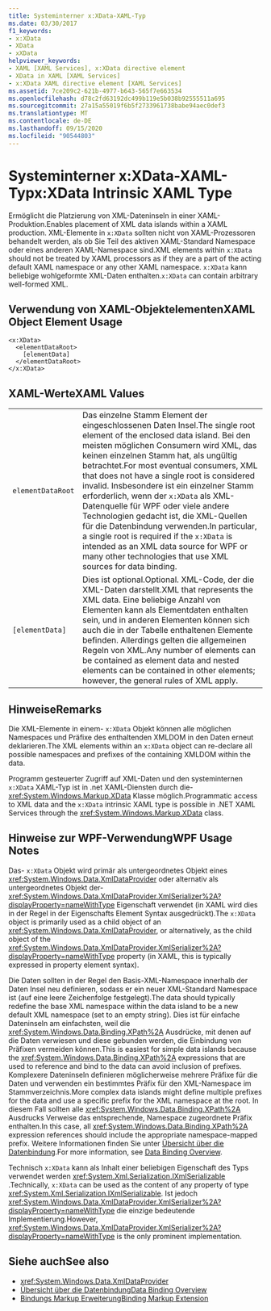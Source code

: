 ```yaml
---
title: Systeminterner x:XData-XAML-Typ
ms.date: 03/30/2017
f1_keywords:
- x:XData
- XData
- xXData
helpviewer_keywords:
- XAML [XAML Services], x:XData directive element
- XData in XAML [XAML Services]
- x:XData XAML directive element [XAML Services]
ms.assetid: 7ce209c2-621b-4977-b643-565f7e663534
ms.openlocfilehash: d78c2fd63192dc499b119e5b038b92555511a695
ms.sourcegitcommit: 27a15a55019f6b5f2733961738babe94aec0def3
ms.translationtype: MT
ms.contentlocale: de-DE
ms.lasthandoff: 09/15/2020
ms.locfileid: "90544803"
---
```

# <a name="xxdata-intrinsic-xaml-type"></a><span data-ttu-id="9a3fd-102">Systeminterner x:XData-XAML-Typ</span><span class="sxs-lookup"><span data-stu-id="9a3fd-102">x:XData Intrinsic XAML Type</span></span>
<span data-ttu-id="9a3fd-103">Ermöglicht die Platzierung von XML-Dateninseln in einer XAML-Produktion.</span><span class="sxs-lookup"><span data-stu-id="9a3fd-103">Enables placement of XML data islands within a XAML production.</span></span> <span data-ttu-id="9a3fd-104">XML-Elemente in `x:XData` sollten nicht von XAML-Prozessoren behandelt werden, als ob Sie Teil des aktiven XAML-Standard Namespace oder eines anderen XAML-Namespace sind.</span><span class="sxs-lookup"><span data-stu-id="9a3fd-104">XML elements within `x:XData` should not be treated by XAML processors as if they are a part of the acting default XAML namespace or any other XAML namespace.</span></span> <span data-ttu-id="9a3fd-105">`x:XData` kann beliebige wohlgeformte XML-Daten enthalten.</span><span class="sxs-lookup"><span data-stu-id="9a3fd-105">`x:XData` can contain arbitrary well-formed XML.</span></span>

## <a name="xaml-object-element-usage"></a><span data-ttu-id="9a3fd-106">Verwendung von XAML-Objektelementen</span><span class="sxs-lookup"><span data-stu-id="9a3fd-106">XAML Object Element Usage</span></span>

```xaml
<x:XData>
  <elementDataRoot>
    [elementData]
  </elementDataRoot>
</x:XData>
```

## <a name="xaml-values"></a><span data-ttu-id="9a3fd-107">XAML-Werte</span><span class="sxs-lookup"><span data-stu-id="9a3fd-107">XAML Values</span></span>

|||
|-|-|
|`elementDataRoot`|<span data-ttu-id="9a3fd-108">Das einzelne Stamm Element der eingeschlossenen Daten Insel.</span><span class="sxs-lookup"><span data-stu-id="9a3fd-108">The single root element of the enclosed data island.</span></span> <span data-ttu-id="9a3fd-109">Bei den meisten möglichen Consumern wird XML, das keinen einzelnen Stamm hat, als ungültig betrachtet.</span><span class="sxs-lookup"><span data-stu-id="9a3fd-109">For most eventual consumers, XML that does not have a single root is considered invalid.</span></span> <span data-ttu-id="9a3fd-110">Insbesondere ist ein einzelner Stamm erforderlich, wenn der `x:XData` als XML-Datenquelle für WPF oder viele andere Technologien gedacht ist, die XML-Quellen für die Datenbindung verwenden.</span><span class="sxs-lookup"><span data-stu-id="9a3fd-110">In particular, a single root is required if the `x:XData` is intended as an XML data source for WPF or many other technologies that use XML sources for data binding.</span></span>|
|`[elementData]`|<span data-ttu-id="9a3fd-111">Dies ist optional.</span><span class="sxs-lookup"><span data-stu-id="9a3fd-111">Optional.</span></span> <span data-ttu-id="9a3fd-112">XML-Code, der die XML-Daten darstellt.</span><span class="sxs-lookup"><span data-stu-id="9a3fd-112">XML that represents the XML data.</span></span> <span data-ttu-id="9a3fd-113">Eine beliebige Anzahl von Elementen kann als Elementdaten enthalten sein, und in anderen Elementen können sich auch die in der Tabelle enthaltenen Elemente befinden. Allerdings gelten die allgemeinen Regeln von XML.</span><span class="sxs-lookup"><span data-stu-id="9a3fd-113">Any number of elements can be contained as element data and nested elements can be contained in other elements; however, the general rules of XML apply.</span></span>|

## <a name="remarks"></a><span data-ttu-id="9a3fd-114">Hinweise</span><span class="sxs-lookup"><span data-stu-id="9a3fd-114">Remarks</span></span>

<span data-ttu-id="9a3fd-115">Die XML-Elemente in einem- `x:XData` Objekt können alle möglichen Namespaces und Präfixe des enthaltenden XMLDOM in den Daten erneut deklarieren.</span><span class="sxs-lookup"><span data-stu-id="9a3fd-115">The XML elements within an `x:XData` object can re-declare all possible namespaces and prefixes of the containing XMLDOM within the data.</span></span>

<span data-ttu-id="9a3fd-116">Programm gesteuerter Zugriff auf XML-Daten und den systeminternen `x:XData` XAML-Typ ist in .net XAML-Diensten durch die- <xref:System.Windows.Markup.XData> Klasse möglich.</span><span class="sxs-lookup"><span data-stu-id="9a3fd-116">Programmatic access to XML data and the `x:XData` intrinsic XAML type is possible in .NET XAML Services through the <xref:System.Windows.Markup.XData> class.</span></span>

## <a name="wpf-usage-notes"></a><span data-ttu-id="9a3fd-117">Hinweise zur WPF-Verwendung</span><span class="sxs-lookup"><span data-stu-id="9a3fd-117">WPF Usage Notes</span></span>

<span data-ttu-id="9a3fd-118">Das- `x:XData` Objekt wird primär als untergeordnetes Objekt eines <xref:System.Windows.Data.XmlDataProvider> oder alternativ als untergeordnetes Objekt der- <xref:System.Windows.Data.XmlDataProvider.XmlSerializer%2A?displayProperty=nameWithType> Eigenschaft verwendet (in XAML wird dies in der Regel in der Eigenschafts Element Syntax ausgedrückt).</span><span class="sxs-lookup"><span data-stu-id="9a3fd-118">The `x:XData` object is primarily used as a child object of an <xref:System.Windows.Data.XmlDataProvider>, or alternatively, as the child object of the <xref:System.Windows.Data.XmlDataProvider.XmlSerializer%2A?displayProperty=nameWithType> property (in XAML, this is typically expressed in property element syntax).</span></span>

<span data-ttu-id="9a3fd-119">Die Daten sollten in der Regel den Basis-XML-Namespace innerhalb der Daten Insel neu definieren, sodass er ein neuer XML-Standard Namespace ist (auf eine leere Zeichenfolge festgelegt).</span><span class="sxs-lookup"><span data-stu-id="9a3fd-119">The data should typically redefine the base XML namespace within the data island to be a new default XML namespace (set to an empty string).</span></span> <span data-ttu-id="9a3fd-120">Dies ist für einfache Dateninseln am einfachsten, weil die <xref:System.Windows.Data.Binding.XPath%2A> Ausdrücke, mit denen auf die Daten verwiesen und diese gebunden werden, die Einbindung von Präfixen vermeiden können.</span><span class="sxs-lookup"><span data-stu-id="9a3fd-120">This is easiest for simple data islands because the <xref:System.Windows.Data.Binding.XPath%2A> expressions that are used to reference and bind to the data can avoid inclusion of prefixes.</span></span> <span data-ttu-id="9a3fd-121">Komplexere Dateninseln definieren möglicherweise mehrere Präfixe für die Daten und verwenden ein bestimmtes Präfix für den XML-Namespace im Stammverzeichnis.</span><span class="sxs-lookup"><span data-stu-id="9a3fd-121">More complex data islands might define multiple prefixes for the data and use a specific prefix for the XML namespace at the root.</span></span> <span data-ttu-id="9a3fd-122">In diesem Fall sollten alle <xref:System.Windows.Data.Binding.XPath%2A> Ausdrucks Verweise das entsprechende, Namespace zugeordnete Präfix enthalten.</span><span class="sxs-lookup"><span data-stu-id="9a3fd-122">In this case, all <xref:System.Windows.Data.Binding.XPath%2A> expression references should include the appropriate namespace-mapped prefix.</span></span> <span data-ttu-id="9a3fd-123">Weitere Informationen finden Sie unter [Übersicht über die Datenbindung](../data/data-binding-overview.md).</span><span class="sxs-lookup"><span data-stu-id="9a3fd-123">For more information, see [Data Binding Overview](../data/data-binding-overview.md).</span></span>

<span data-ttu-id="9a3fd-124">Technisch `x:XData` kann als Inhalt einer beliebigen Eigenschaft des Typs verwendet werden <xref:System.Xml.Serialization.IXmlSerializable> .</span><span class="sxs-lookup"><span data-stu-id="9a3fd-124">Technically, `x:XData` can be used as the content of any property of type <xref:System.Xml.Serialization.IXmlSerializable>.</span></span> <span data-ttu-id="9a3fd-125">Ist jedoch <xref:System.Windows.Data.XmlDataProvider.XmlSerializer%2A?displayProperty=nameWithType> die einzige bedeutende Implementierung.</span><span class="sxs-lookup"><span data-stu-id="9a3fd-125">However, <xref:System.Windows.Data.XmlDataProvider.XmlSerializer%2A?displayProperty=nameWithType> is the only prominent implementation.</span></span>

## <a name="see-also"></a><span data-ttu-id="9a3fd-126">Siehe auch</span><span class="sxs-lookup"><span data-stu-id="9a3fd-126">See also</span></span>

- <xref:System.Windows.Data.XmlDataProvider>
- [<span data-ttu-id="9a3fd-127">Übersicht über die Datenbindung</span><span class="sxs-lookup"><span data-stu-id="9a3fd-127">Data Binding Overview</span></span>](../data/data-binding-overview.md)
- [<span data-ttu-id="9a3fd-128">Bindungs Markup Erweiterung</span><span class="sxs-lookup"><span data-stu-id="9a3fd-128">Binding Markup Extension</span></span>](/dotnet/desktop/wpf/advanced/binding-markup-extension)
